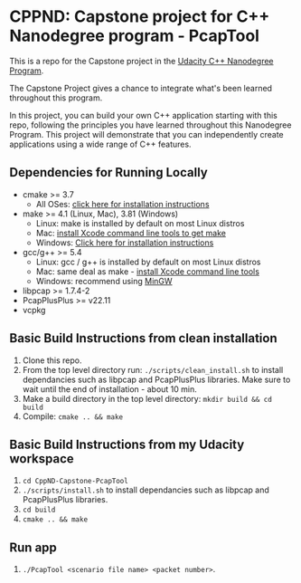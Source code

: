 # CPPND: Capstone project for C++ Nanodegree program - PcapTool

This is a repo for the Capstone project in the [Udacity C++ Nanodegree Program](https://www.udacity.com/course/c-plus-plus-nanodegree--nd213).

The Capstone Project gives a chance to integrate what's been learned throughout this program.

In this project, you can build your own C++ application starting with this repo, following the principles you have learned throughout this Nanodegree Program. This project will demonstrate that you can independently create applications using a wide range of C++ features.

## Dependencies for Running Locally
* cmake >= 3.7
  * All OSes: [click here for installation instructions](https://cmake.org/install/)
* make >= 4.1 (Linux, Mac), 3.81 (Windows)
  * Linux: make is installed by default on most Linux distros
  * Mac: [install Xcode command line tools to get make](https://developer.apple.com/xcode/features/)
  * Windows: [Click here for installation instructions](http://gnuwin32.sourceforge.net/packages/make.htm)
* gcc/g++ >= 5.4
  * Linux: gcc / g++ is installed by default on most Linux distros
  * Mac: same deal as make - [install Xcode command line tools](https://developer.apple.com/xcode/features/)
  * Windows: recommend using [MinGW](http://www.mingw.org/)
* libpcap >= 1.7.4-2
* PcapPlusPlus >= v22.11
* vcpkg

## Basic Build Instructions from clean installation

1. Clone this repo.
2. From the top level directory run: `./scripts/clean_install.sh` to install dependancies such as libpcap and PcapPlusPlus libraries. Make sure to wait until the end of installation - about 10 min.
3. Make a build directory in the top level directory: `mkdir build && cd build`
4. Compile: `cmake .. && make`

## Basic Build Instructions from my Udacity workspace

1. `cd CppND-Capstone-PcapTool`
2. `./scripts/install.sh` to install dependancies such as libpcap and PcapPlusPlus libraries. 
3. `cd build`
4. `cmake .. && make`


## Run app

1. `./PcapTool <scenario file name> <packet number>`.